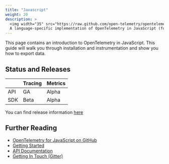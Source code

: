 ```yaml
---
title: "Javascript"
weight: 20
description: >
  <img width="35" src="https://raw.github.com/open-telemetry/opentelemetry.io/main/iconography/32x32/JS_SDK.svg" alt="JavaScript logo"></img>
  A language-specific implementation of OpenTelemetry in JavaScript (for Node.JS & the browser).
---
```


This page contains an introduction to OpenTelemetry in JavaScript. This guide
will walk you through installation and instrumentation and show you how to
export data.

## Status and Releases

|       | Tracing | Metrics |
| ----- | ------- | ------- |
| API   | GA      | Alpha   |
| SDK   | Beta    | Alpha   |

You can find release information [here](https://github.com/open-telemetry/opentelemetry-js/releases)

## Further Reading

- [OpenTelemetry for JavaScript on GitHub](https://github.com/open-telemetry/opentelemetry-js)
- [Getting Started](https://github.com/open-telemetry/opentelemetry-js/blob/main/getting-started/README.md)
- [API Documentation](https://open-telemetry.github.io/opentelemetry-js)
- [Getting In Touch (Gitter)](https://gitter.im/open-telemetry/opentelemetry-node)
